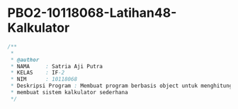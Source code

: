 # PBO2-10118068-Latihan48-Kalkulator
```java
/**
 *
 * @author
 * NAMA     : Satria Aji Putra
 * KELAS    : IF-2
 * NIM      : 10118068
 * Deskripsi Program : Membuat program berbasis object untuk menghitung atau
 * membuat sistem kalkulator sederhana
 */
 ```
